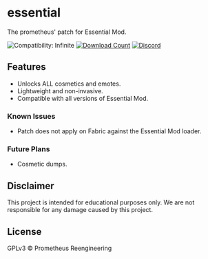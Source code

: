 # essential
The prometheus' patch for Essential Mod.

![Compatibility: Infinite](https://img.shields.io/badge/COMPATIBILITY-∞-0?style=for-the-badge)
[![Download Count](https://img.shields.io/github/downloads/prometheusreengineering/essential/total?style=for-the-badge)](https://github.com/prometheusreengineering/essential/releases/)
[![Discord](https://img.shields.io/discord/1197794960985043034?style=for-the-badge&label=Discord&color=rgb(88%2C%20101%2C%20242)%20)](https://discord.gg/BFDWmPfmXg)

## Features
- Unlocks ALL cosmetics and emotes.
- Lightweight and non-invasive.
- Compatible with all versions of Essential Mod.

### Known Issues
- Patch does not apply on Fabric against the Essential Mod loader.

### Future Plans
- Cosmetic dumps.

## Disclaimer
This project is intended for educational purposes only. We are not responsible for any damage caused by this project.

## License
GPLv3 © Prometheus Reengineering